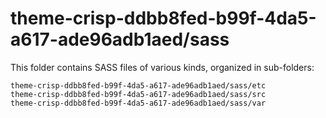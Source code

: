 # theme-crisp-ddbb8fed-b99f-4da5-a617-ade96adb1aed/sass

This folder contains SASS files of various kinds, organized in sub-folders:

    theme-crisp-ddbb8fed-b99f-4da5-a617-ade96adb1aed/sass/etc
    theme-crisp-ddbb8fed-b99f-4da5-a617-ade96adb1aed/sass/src
    theme-crisp-ddbb8fed-b99f-4da5-a617-ade96adb1aed/sass/var
